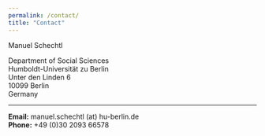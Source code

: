 ```yaml
---
permalink: /contact/
title: "Contact"
---
```


Manuel Schechtl

Department of Social Sciences  
Humboldt-Universität zu Berlin  
Unter den Linden 6  
10099 Berlin  
Germany 

___________________________________
 
**Email:** manuel.schechtl (at) hu-berlin.de  
**Phone:** +49 (0)30 2093 66578

